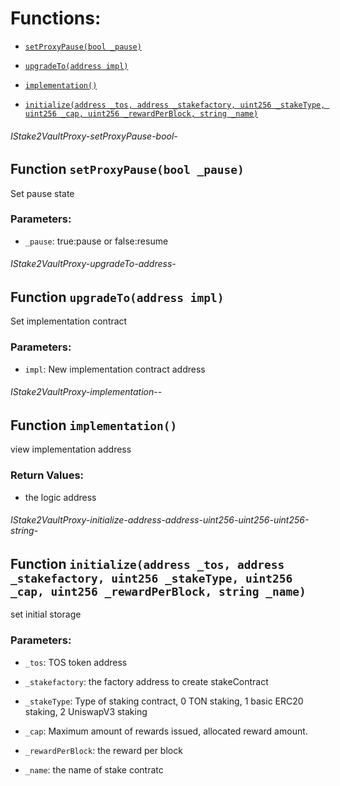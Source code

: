 # Functions:

- [`setProxyPause(bool _pause)`](#IStake2VaultProxy-setProxyPause-bool-)

- [`upgradeTo(address impl)`](#IStake2VaultProxy-upgradeTo-address-)

- [`implementation()`](#IStake2VaultProxy-implementation--)

- [`initialize(address _tos, address _stakefactory, uint256 _stakeType, uint256 _cap, uint256 _rewardPerBlock, string _name)`](#IStake2VaultProxy-initialize-address-address-uint256-uint256-uint256-string-)

###### IStake2VaultProxy-setProxyPause-bool-

## Function `setProxyPause(bool _pause)`

Set pause state

### Parameters:

- `_pause`: true:pause or false:resume

###### IStake2VaultProxy-upgradeTo-address-

## Function `upgradeTo(address impl)`

Set implementation contract

### Parameters:

- `impl`: New implementation contract address

###### IStake2VaultProxy-implementation--

## Function `implementation()`

view implementation address

### Return Values:

- the logic address

###### IStake2VaultProxy-initialize-address-address-uint256-uint256-uint256-string-

## Function `initialize(address _tos, address _stakefactory, uint256 _stakeType, uint256 _cap, uint256 _rewardPerBlock, string _name)`

set initial storage

### Parameters:

- `_tos`:  TOS token address

- `_stakefactory`: the factory address to create stakeContract

- `_stakeType`:  Type of staking contract, 0 TON staking, 1 basic ERC20 staking, 2 UniswapV3  staking

- `_cap`:  Maximum amount of rewards issued, allocated reward amount.

- `_rewardPerBlock`:  the reward per block

- `_name`:  the name of stake contratc
